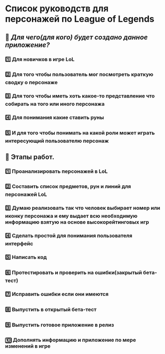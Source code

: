 #  **Список руководств для персонажей по League of Legends**
## :green_book: _Для чего(для кого) будет создано данное приложение?_
### :one: Для новичков в игре LoL
### :two: Для того чтобы пользователь мог посмотреть краткую сводку о персонаже
### :three: Для того чтобы иметь хоть какое-то представление что собирать на того или иного персонажа
### :four: Для понимания какие ставить руны
### :five: И для того чтобы понимать на какой роли может играть интересующий пользователю персонаж
## :closed_book: Этапы работ.
### :one: Проанализировать персонажей в LoL
### :two: Составить список предметов, рун и линий для персонажей LoL
### :three: Думаю реализовать так что человек выбирает номер или иконку персонажа и ему выдает всю необходимую информацию взятую на основе высокорейтинговых игр
### :four: Сделать простой для понимания пользователя интерфейс 
### :five: Написать код
### :six: Протестировать и проверить на ошибки(закрытый бета-тест)
### :seven: Исправить ошибки если они имеются
### :eight: Выпустить в открытый бета-тест
### :nine: Выпустить готовое приложение в релиз
### :keycap_ten: Дополнять информацию и приложение по мере изменений в игре

